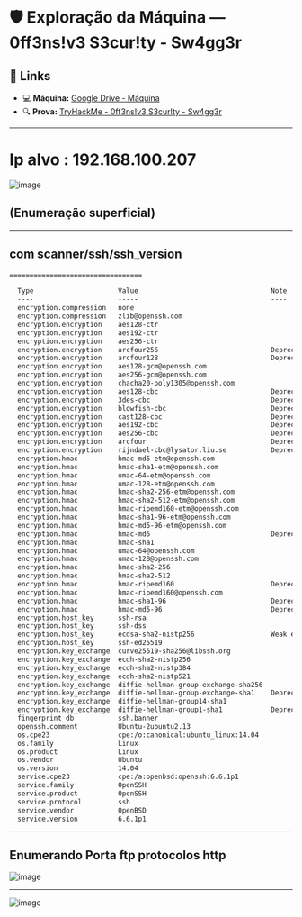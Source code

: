 # 🛡️ Exploração da Máquina — 0ff3ns!v3 S3cur!ty - Sw4gg3r

## 🔗 Links

- 💻 **Máquina:** [Google Drive - Máquina](https://drive.google.com/file/d/1XsuWUulDDdktnV6fpPgRIH172iASvVmz/view)
- 🔍 **Prova:** [TryHackMe - 0ff3ns!v3 S3cur!ty - Sw4gg3r](https://tryhackme.com/room/0ff3nsv3s3curtysw4gg3r)

---
# Ip alvo : 192.168.100.207

<p align="center">

  ![image](https://github.com/user-attachments/assets/d1c3b4f5-6e16-44c0-bd8e-fafa0461e7bf)

</p>

## (Enumeração superficial)

---
## com scanner/ssh/ssh_version
```txt
=================================

  Type                     Value                                 Note
  ----                     -----                                 ----
  encryption.compression   none
  encryption.compression   zlib@openssh.com
  encryption.encryption    aes128-ctr
  encryption.encryption    aes192-ctr
  encryption.encryption    aes256-ctr
  encryption.encryption    arcfour256                            Deprecated
  encryption.encryption    arcfour128                            Deprecated
  encryption.encryption    aes128-gcm@openssh.com
  encryption.encryption    aes256-gcm@openssh.com
  encryption.encryption    chacha20-poly1305@openssh.com
  encryption.encryption    aes128-cbc                            Deprecated
  encryption.encryption    3des-cbc                              Deprecated
  encryption.encryption    blowfish-cbc                          Deprecated
  encryption.encryption    cast128-cbc                           Deprecated
  encryption.encryption    aes192-cbc                            Deprecated
  encryption.encryption    aes256-cbc                            Deprecated
  encryption.encryption    arcfour                               Deprecated
  encryption.encryption    rijndael-cbc@lysator.liu.se           Deprecated
  encryption.hmac          hmac-md5-etm@openssh.com
  encryption.hmac          hmac-sha1-etm@openssh.com
  encryption.hmac          umac-64-etm@openssh.com
  encryption.hmac          umac-128-etm@openssh.com
  encryption.hmac          hmac-sha2-256-etm@openssh.com
  encryption.hmac          hmac-sha2-512-etm@openssh.com
  encryption.hmac          hmac-ripemd160-etm@openssh.com
  encryption.hmac          hmac-sha1-96-etm@openssh.com
  encryption.hmac          hmac-md5-96-etm@openssh.com
  encryption.hmac          hmac-md5                              Deprecated
  encryption.hmac          hmac-sha1
  encryption.hmac          umac-64@openssh.com
  encryption.hmac          umac-128@openssh.com
  encryption.hmac          hmac-sha2-256
  encryption.hmac          hmac-sha2-512
  encryption.hmac          hmac-ripemd160                        Deprecated
  encryption.hmac          hmac-ripemd160@openssh.com
  encryption.hmac          hmac-sha1-96                          Deprecated
  encryption.hmac          hmac-md5-96                           Deprecated
  encryption.host_key      ssh-rsa
  encryption.host_key      ssh-dss
  encryption.host_key      ecdsa-sha2-nistp256                   Weak elliptic curve
  encryption.host_key      ssh-ed25519
  encryption.key_exchange  curve25519-sha256@libssh.org
  encryption.key_exchange  ecdh-sha2-nistp256
  encryption.key_exchange  ecdh-sha2-nistp384
  encryption.key_exchange  ecdh-sha2-nistp521
  encryption.key_exchange  diffie-hellman-group-exchange-sha256
  encryption.key_exchange  diffie-hellman-group-exchange-sha1    Deprecated
  encryption.key_exchange  diffie-hellman-group14-sha1
  encryption.key_exchange  diffie-hellman-group1-sha1            Deprecated
  fingerprint_db           ssh.banner
  openssh.comment          Ubuntu-2ubuntu2.13
  os.cpe23                 cpe:/o:canonical:ubuntu_linux:14.04
  os.family                Linux
  os.product               Linux
  os.vendor                Ubuntu
  os.version               14.04
  service.cpe23            cpe:/a:openbsd:openssh:6.6.1p1
  service.family           OpenSSH
  service.product          OpenSSH
  service.protocol         ssh
  service.vendor           OpenBSD
  service.version          6.6.1p1
```

---

## Enumerando Porta ftp protocolos http

<p align="center">

  ![image](https://github.com/user-attachments/assets/ef712d78-f460-4553-9823-f86f7837372c)

</p>

---

<p align="center">

  ![image](https://github.com/user-attachments/assets/cb219bd7-fe23-45e2-b15a-64fda2131c26)

</p>
